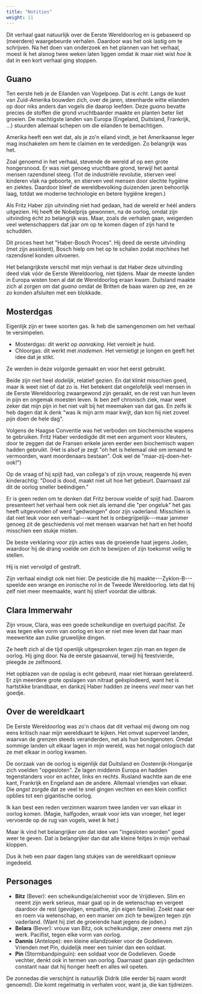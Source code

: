 ```yaml
---
title: "Notities"
weight: 11
---
```


Dit verhaal gaat natuurlijk over de Eerste Wereldoorlog en is gebaseerd op (meerdere) waargebeurde verhalen. Daardoor was het ook lastig om te schrijven. Na het doen van onderzoek en het plannen van het verhaal, moest ik het alsnog twee weken laten liggen omdat ik maar niet wist _hoe_ ik dat in een kort verhaal ging stoppen.

## Guano

Ten eerste heb je de Eilanden van Vogelpoep. Dat is _echt_. Langs de kust van Zuid-Amerika bouwden zich, over de jaren, steenharde witte eilanden op door niks anders dan vogels die daarop leefden. Deze _guano_ bevatte precies de stoffen die grond vruchtbaarder maakte en planten beter liet groeien. De machtigste landen van Europa (Engeland, Duitsland, Frankrijk, ...) stuurden allemaal schepen om die eilanden te bemachtigen. 

Amerika heeft een wet dat, als je zo'n eiland vindt, je het Amerikaanse leger mag inschakelen om hem te claimen en te verdedigen. Zo belangrijk was het.

Zoal genoemd in het verhaal, stevende de wereld af op een grote hongersnood. Er was niet genoeg vruchtbare grond, terwijl het aantal mensen razendsnel steeg. (Tot de industriële revolutie, stierven veel kinderen vlak na geboorte, en stierven veel mensen door slechte hygiëne en ziektes. Daardoor bleef de wereldbevolking duizenden jaren behoorlijk laag, totdat we moderne technologie en betere hygiëne kregen.) 

Als Fritz Haber zijn uitvinding niet had gedaan, had de wereld er héél anders uitgezien. Hij heeft de Nobelprijs gewonnen, na de oorlog, omdat zijn uitvinding écht zo belangrijk was. Maar, zoals de verhalen gaan, weigerden veel wetenschappers dat jaar om op te komen dagen of zijn hand te schudden.

Dit proces heet het "Haber-Bosch Proces". Hij deed de eerste uitvinding (met zijn assistent), Bosch hielp om het op te schalen zodat _machines_ het razendsnel konden uitvoeren.

Het belangrijkste verschil met mijn verhaal is dat Haber deze uitvinding deed vlak vóór de Eerste Wereldoorlog, niet tijdens. Maar de meeste landen in Europa wisten toen al dat de Wereldoorlog eraan kwam. Duitsland maakte zich al zorgen om dat _guano_ omdat de Britten de baas waren op zee, en ze zo konden afsluiten met een blokkade.

## Mosterdgas

Eigenlijk zijn er twee soorten gas. Ik heb die samengenomen om het verhaal te versimpelen.

* Mosterdgas: dit werkt op _aanraking_. Het vernielt je huid.
* Chloorgas: dit werkt met _inademen_. Het vernietigt je longen en geeft het idee dat je stikt.

Ze werden in deze volgorde gemaakt en voor het eerst gebruikt.

Beide zijn niet heel _dodelijk_, relatief gezien. En dat klinkt misschien goed, maar ik weet niet of dat zo is. Het betekent dat ongelofelijk veel mensen in de Eerste Wereldoorlog zwaargewond zijn geraakt, en de rest van hun leven in pijn en ongemak moesten leven. Ik ben zelf chronisch ziek, maar weet zeker dat mijn pijn in het niet valt bij het meemaken van dat gas. En zelfs ik heb dagen dat ik denk "was ik mijn arm maar kwijt, dan kon hij niet zoveel _pijn_ doen de hele dag".

Volgens de Haagse Conventie was het verboden om biochemische wapens te gebruiken. Fritz Haber verdedigde dit met een argument voor kleuters, door te zeggen dat de Fransen enkele jaren eerder een biochemisch wapen hadden gebruikt. (Het is alsof je zegt "oh het is helemaal oké om iemand te vermoorden, want moordenaars bestaan". Ook wel de "maar-zij-doen-het-ook!")

Op de vraag of hij spijt had, van collega's of zijn vrouw, reageerde hij even kinderachtig: "Dood is dood, maakt niet uit hoe het gebeurt. Daarnaast zal dit de oorlog sneller beëindigen."

Er is geen reden om te denken dat Fritz berouw voelde of spijt had. Daarom presenteert het verhaal hem ook niet als iemand die "per ongeluk" het gas heeft uitgevonden of werd "gedwongen" door zijn vaderland. Misschien is dat niet leuk voor een verhaal---want het is onbegrijpelijk---maar jammer genoeg zit de geschiedenis vol met mensen waarvan het hart en het hoofd misschien een stukje misten.

De beste verklaring voor zijn acties was de groeiende haat jegens Joden, waardoor hij de drang voelde om zich te bewijzen of zijn toekomst veilig te stellen.

Hij is niet vervolgd of gestraft.

Zijn verhaal eindigt ook niet hier. De pesticide die hij maakte---Zyklon-B---speelde een wrange en ironische rol in de Tweede Wereldoorlog. Iets dat hij zelf niet meer meemaakte, want hij stierf voordat die uitbrak.

## Clara Immerwahr

Zijn vrouw, Clara, was een goede scheikundige en overtuigd pacifist. Ze was tegen elke vorm van oorlog en kon er niet mee leven dat haar man meewerkte aan zulke gruwelijke dingen. 

Ze heeft zich al die tijd openlijk uitgesproken _tegen_ zijn man en _tegen_ de oorlog. Hij ging door. Na de eerste gasaanval, terwijl hij feestvierde, pleegde ze zelfmoord.

Het opblazen van de opslag is echt gebeurd, maar niet hieraan gerelateerd. Er zijn meerdere grote opslagen van nitraat geëxplodeerd, want het is hartstikke brandbaar, en dankzij Haber hadden ze ineens _veel meer_ van het goedje.

## Over de wereldkaart

De Eerste Wereldoorlog was zo'n chaos dat dit verhaal mij dwong om nog eens kritisch naar mijn wereldkaart te kijken. Het omvat superveel landen, waarvan de grenzen steeds veranderden, net als hun bondgenoten. Omdat sommige landen uit elkaar lagen in _mijn_ wereld, was het nogal onlogisch dat ze met elkaar in oorlog kwamen. 

De oorzaak van de oorlog is eigenlijk dat Duitsland en Oostenrijk-Hongarije zich voelden "opgesloten". Ze lagen middenin Europa en hadden tegenstanders voor en achter, links en rechts. Rusland wachtte aan de ene kant, Frankrijk en Engeland aan de andere. Allemaal vriendjes van elkaar. Die _angst_ zorgde dat ze veel te snel gingen vechten en een klein conflict opblies tot een gigantische oorlog.

Ik kan best een reden verzinnen waarom twee landen ver van elkaar in oorlog komen. (Magie, halfgoden, wraak voor iets van vroeger, het leger vervoerde op de rug van vogels, weet ik het.)

Maar ik vind het belangrijker om dat idee van "ingesloten worden" goed weer te geven. Dat is belangrijker dan dat alle kleine feitjes in mijn verhaal kloppen. 

Dus ik heb een paar dagen lang stukjes van de wereldkaart opnieuw ingedeeld.

## Personages

* **Bitz** (Bever): een scheikundige/alchemist voor de Vrijdieven. Slim en neemt zijn werk serieus, maar gaat op in de wetenschap en vergeet daardoor de rest (gevolgen, empathie, zijn eigen familie). Zoekt naar eer en roem via wetenschap, en een manier om zich te bewijzen tegen zijn vaderland. (Want hij ziet de groeiende haat jegens de joden.)
* **Belara** (Bever): vrouw van Bitz, ook scheikundige, zeer oneens met zijn werk. Pacifist, tegen elke vorm van oorlog.
* **Dannis** (Antelope): een kleine eilandzoeker voor de Godelieven. Vrienden met Pin, duidelijk meer een tuinier dan een soldaat.
* **Pin** (Stormbandpinguïn): een soldaat voor de Godelieven. Goede vechter, denkt ook in termen van oorlog. Daarnaast gaan zijn gedachten constant naar dat hij honger heeft en alles wil opeten.

De zonnedas die verschijnt is natuurlijk Didrik (die eerder bij naam wordt genoemd). Die komt regelmatig in verhalen voor, want ja, die kan tijdreizen.



<!---

@TODO: Misschien iets groter logo, minder gedetailleerd en meer uniek.

## Discarded

EERSTE ZIN: Het was een regenachtige grauwe dag in Duivenland, zoals meestal, toen Pin zich omdraaide en het vreemde gevoel had dat in zijn rug een eiland voorbij kroop. Hij kon zijn vinger er niet op leggen. Want hij had geen vingers: hij was een pinguïn.

Het gevoel was er bijna altijd. Al maandenlang was zijn taak om te zoeken naar die rare eilanden, loeihard en felwit. Het had té lang geduurd sinds de vorige vondst. 

EERSTE ZIN: De Eilandzoekers waren geen soldaten, en toch waren ze het belangrijkste deel van deze oorlog. Al zouden ze dat nooit toegeven. Dannis kreeg niet eens een wapen! Zelfs niet toen hij het gebied van de vijand in werd gestuurd op zoek naar het volgende eiland dat er gisteren nog niet was.

--->